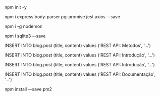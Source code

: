 npm init -y

npm i express body-parser pg-promise jest axios --save

npm i -g nodemon

npm i sqlite3 --save

INSERT INTO blog.post (title, content) values ('REST API: Metodos', '...')

INSERT INTO blog.post (title, content) values ('REST API: Introdução', '...')

INSERT INTO blog.post (title, content) values ('REST API: Introdução', '...')

INSERT INTO blog.post (title, content) values ('REST API: Documentação', '...')

npm install --save pm2
